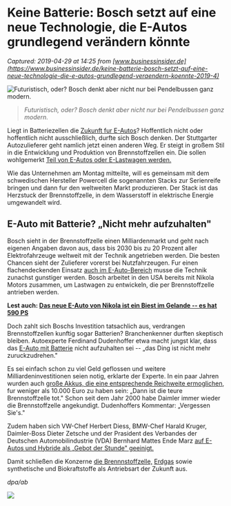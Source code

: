 # Keine Batterie: Bosch setzt auf eine neue Technologie, die E-Autos grundlegend verändern könnte

_Captured: 2019-04-29 at 14:25 from [www.businessinsider.de](https://www.businessinsider.de/keine-batterie-bosch-setzt-auf-eine-neue-technologie-die-e-autos-grundlegend-veraendern-koennte-2019-4)_

![Futuristisch, oder? Bosch denkt aber nicht nur bei Pendelbussen ganz modern.](https://static1.businessinsider.de/image/5cc6c625ae7a040a797d8ba2-1200/gettyimages-1091995058%201.jpg)

> _Futuristisch, oder? Bosch denkt aber nicht nur bei Pendelbussen ganz modern._

Liegt in Batteriezellen die [Zukunft fur E-Autos](https://www.businessinsider.de/schaden-e-autos-der-umwelt-wirklich-mehr-als-diesel-experten-kritisieren-ifo-studie-scharf-2019-4)? Hoffentlich nicht oder hoffentlich nicht ausschließlich, durfte sich Bosch denken. Der Stuttgarter Autozulieferer geht namlich jetzt einen anderen Weg. Er steigt in großem Stil in die Entwicklung und Produktion von Brennstoffzellen ein. Die sollen wohlgemerkt [Teil von E-Autos oder E-Lastwagen werden.](https://www.businessinsider.de/e-autos-schaden-der-umwelt-mehr-als-diesel-sagen-wissenschaftler-2019-4)

Wie das Unternehmen am Montag mitteilte, will es gemeinsam mit dem schwedischen Hersteller Powercell die sogenannten Stacks zur Serienreife bringen und dann fur den weltweiten Markt produzieren. Der Stack ist das Herzstuck der Brennstoffzelle, in dem Wasserstoff in elektrische Energie umgewandelt wird.

## E-Auto mit Batterie? „Nicht mehr aufzuhalten"

Bosch sieht in der Brennstoffzelle einen Milliardenmarkt und geht nach eigenen Angaben davon aus, dass bis 2030 bis zu 20 Prozent aller Elektrofahrzeuge weltweit mit der Technik angetrieben werden. Die besten Chancen sieht der Zulieferer vorerst bei Nutzfahrzeugen. Fur einen flachendeckenden Einsatz [auch im E-Auto-Bereich](https://www.businessinsider.de/e-auto-77-jaehriger-unternehmer-hat-womoeglich-eines-der-groessten-probleme-geloest-2018-11) musse die Technik zunachst gunstiger werden. Bosch arbeitet in den USA bereits mit Nikola Motors zusammen, um Lastwagen zu entwickeln, die per Brennstoffzelle antrieben werden.

**Lest auch: [Das neue E-Auto von Nikola ist ein Biest im Gelande -- es hat 590 PS](https://www.businessinsider.de/das-neue-e-auto-von-nikola-ist-ein-biest-im-gelaende-es-hat-590-ps-2019-4)**

Doch zahlt sich Boschs Investition tatsachlich aus, verdrangen Brennstoffzellen kunftig sogar Batterien? Branchenkenner durften skeptisch bleiben. Autoexperte Ferdinand Dudenhoffer etwa macht jungst klar, dass das [E-Auto mit Batterie](https://www.businessinsider.de/eine-zahl-zeigt-ein-grosses-problem-des-e-autos-in-deutschland-2018-7) nicht aufzuhalten sei -- „das Ding ist nicht mehr zuruckzudrehen."

Es sei einfach schon zu viel Geld geflossen und weitere Milliardeninvestitionen seien notig, erklarte der Experte. In ein paar Jahren wurden auch [große Akkus, die eine entsprechende Reichweite ermoglichen](https://www.businessinsider.de/niederlaendisches-unternehmen-verdoppelt-reichweite-des-tesla-s-2017-11), fur weniger als 10.000 Euro zu haben sein: „Dann ist die teure Brennstoffzelle tot." Schon seit dem Jahr 2000 habe Daimler immer wieder die Brennstoffzelle angekundigt. Dudenhoffers Kommentar: „Vergessen Sie's."

Zudem haben sich VW-Chef Herbert Diess, BMW-Chef Harald Kruger, Daimler-Boss Dieter Zetsche und der Prasident des Verbandes der Deutschen Automobilindustrie (VDA) Bernhard Mattes Ende Marz [auf E-Autos und Hybride als „Gebot der Stunde" geeinigt.](https://www.businessinsider.de/vw-daimler-und-bmw-einigen-sich-nach-heftigen-diskussionen-mit-vda-e-autos-sind-das-gebot-der-stunde-2019-3)

Damit schließen die Konzerne [die Brennnstoffzelle,](https://www.businessinsider.de/hyundai-will-700000-brennstoffzellen-pro-jahr-produzieren-2018-12) [Erdgas](https://www.businessinsider.de/verbraucherzentrale-erdgas-autos-am-wirtschaftlichsten-2017-9) sowie synthetische und Biokraftstoffe als Antriebsart der Zukunft aus.

_dpa/ab_

![](https://static.businessinsider.de/image/5bd86bcd8d436a15a83b3b43)
